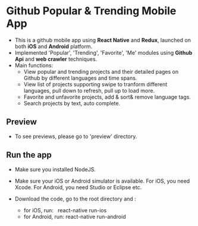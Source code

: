 # Github Popular & Trending Mobile App
* This is a github mobile app using **React Native** and **Redux**, launched on both **iOS** and **Android** platform.
* Implemented 'Popular', 'Trending', 'Favorite', 'Me' modules using **Github Api** and **web crawler** techniques.
* Main functions: 
    * View popular and trending projects and their detailed pages on Github by different languages and time spans. 
    * View list of projects supporting swipe to tranform different languages, pull down to refresh, pull up to load more.
    * Favorite and unfavorite projects, add & sort& remove language tags. 
    * Search projects by text, auto complete.

## Preview 
* To see previews, please go to 'preview' directory.

## Run the app
* Make sure you installed NodeJS.
* Make sure your iOS or Android simulator is available. For iOS, you need Xcode. For Android, you need Studio or Eclipse etc. 

* Download the code, go to the root directory and :

     * for iOS, run:   react-native run-ios
     * for Android, run: react-native run-android
